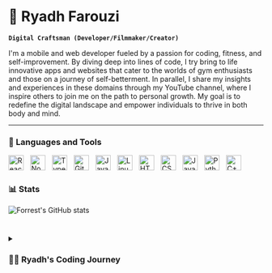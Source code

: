 # 💪 Ryadh Farouzi

**`Digital Craftsman (Developer/Filmmaker/Creator)`**

I'm a mobile and web developer fueled by a passion for coding, fitness, and self-improvement. By diving deep into lines of code, I try bring to life innovative apps and websites that cater to the worlds of gym enthusiasts and those on a journey of self-betterment. In parallel, I share my insights and experiences in these domains through my YouTube channel, where I inspire others to join me on the path to personal growth. My goal is to redefine the digital landscape and empower individuals to thrive in both body and mind.

---

### 🧰 Languages and Tools

<img align="left" alt="React" width="30px" style="padding-right:10px;" src="https://cdn.jsdelivr.net/gh/devicons/devicon/icons/react/react-original.svg" />
<img align="left" alt="NodeJS" width="30px" style="padding-right:10px;" src="https://cdn.jsdelivr.net/gh/devicons/devicon/icons/nodejs/nodejs-original.svg" />
<img align="left" alt="TypeScript" width="30px" style="padding-right:10px;" src="https://cdn.jsdelivr.net/gh/devicons/devicon/icons/typescript/typescript-plain.svg" />
<img align="left" alt="Git" width="30px" style="padding-right:10px;" src="https://cdn.jsdelivr.net/gh/devicons/devicon/icons/git/git-original.svg" />
<img align="left" alt="Java" width="30px" style="padding-right:10px;" src="https://cdn.jsdelivr.net/gh/devicons/devicon/icons/java/java-original.svg"/>
<img align="left" alt="Linux" width="30px" style="padding-right:10px;" src="https://cdn.jsdelivr.net/gh/devicons/devicon/icons/linux/linux-original.svg" />
<img align="left" alt="HTML" width="30px" style="padding-right:10px;" src="https://cdn.jsdelivr.net/gh/devicons/devicon/icons/html5/html5-plain.svg" />
<img align="left" alt="CSS" width="30px" style="padding-right:10px;" src="https://cdn.jsdelivr.net/gh/devicons/devicon/icons/css3/css3-plain.svg" />
<img align="left" alt="JavaScript" width="30px" style="padding-right:10px;" src="https://cdn.jsdelivr.net/gh/devicons/devicon/icons/javascript/javascript-plain.svg" />
<img align="left" alt="Python" width="30px" style="padding-right:10px;" src="https://cdn.jsdelivr.net/gh/devicons/devicon/icons/python/python-plain.svg" />
<img align="left" alt="C++" width="30px" style="padding-right:10px;" src="https://cdn.jsdelivr.net/gh/devicons/devicon/icons/cplusplus/cplusplus-line.svg" />
<br />

#

### 📊 Stats

![Forrest's GitHub stats](https://github-readme-stats.vercel.app/api?username=riadfrz&show_icons=true&theme=gruvbox)

<!-- ![GitHub Streak](https://streak-stats.demolab.com?user=ForrestKnight&theme=gruvbox&border_radius=4.5) -->

#

<details>
 <summary><h3>👨‍💻 Ryadh's Coding Journey</h3></summary>
In my second year as a computer science student, I dove headfirst into the vast realm of programming, eager to absorb everything—from intricate code to the principles of Unix and beyond. Then, a revelation struck: app development. It was as if a door had swung open to a world of endless possibilities, and within it lay my long-held dream of crafting my own app.

Fueled by this newfound passion, I joined forces with two close friends, and together, we embarked on an exhilarating journey to bring our vision to life a revolutionary fitness tracker unlike any other.

Now, more determined than ever, I stand on the brink of turning that dream into reality. With every line of code and every brainstorming session, we edge closer to our goal. So, brace yourselves, because I'm poised and ready to leave my mark on the world of app development.

